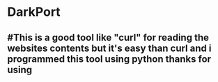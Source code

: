 # DarkPort
#This is a good tool like "curl" for reading the websites contents but it's easy than curl and i programmed this tool using python
thanks for using
-
